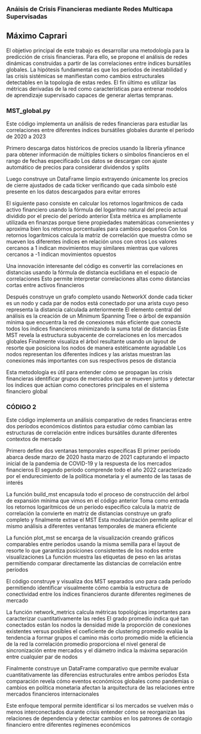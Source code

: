 ### Anáisis de Crisis Financieras mediante Redes Multicapa Supervisadas
## Máximo Caprari


El objetivo principal de este trabajo es desarrollar una metodología para la predicción de crisis financieras. Para ello, se propone el análisis de redes dinámicas construidas a partir de las correlaciones entre índices bursátiles globales. La hipótesis fundamental es que los períodos de inestabilidad y las crisis sistémicas se manifiestan como cambios estructurales detectables en la topología de estas redes. El fin último es utilizar las métricas derivadas de la red como características para entrenar modelos de aprendizaje supervisado capaces de generar alertas tempranas.


### MST_global.py

Este código implementa un análisis de redes financieras para estudiar las correlaciones entre diferentes índices bursátiles globales durante el período de 2020 a 2023

Primero descarga datos históricos de precios usando la librería yfinance para obtener información de múltiples tickers o símbolos financieros en el rango de fechas especificado Los datos se descargan con ajuste automático de precios para considerar dividendos y splits

Luego construye un DataFrame limpio extrayendo únicamente los precios de cierre ajustados de cada ticker verificando que cada símbolo esté presente en los datos descargados para evitar errores

El siguiente paso consiste en calcular los retornos logarítmicos de cada activo financiero usando la fórmula del logaritmo natural del precio actual dividido por el precio del período anterior Esta métrica es ampliamente utilizada en finanzas porque tiene propiedades matemáticas convenientes y aproxima bien los retornos porcentuales para cambios pequeños
Con los retornos logarítmicos calcula la matriz de correlación que muestra cómo se mueven los diferentes índices en relación unos con otros Los valores cercanos a 1 indican movimientos muy similares mientras que valores cercanos a -1 indican movimientos opuestos

Una innovación interesante del código es convertir las correlaciones en distancias usando la fórmula de distancia euclidiana en el espacio de correlaciones Esto permite interpretar correlaciones altas como distancias cortas entre activos financieros

Después construye un grafo completo usando NetworkX donde cada ticker es un nodo y cada par de nodos está conectado por una arista cuyo peso representa la distancia calculada anteriormente
El elemento central del análisis es la creación de un Minimum Spanning Tree o árbol de expansión mínima que encuentra la red de conexiones más eficiente que conecta todos los índices financieros minimizando la suma total de distancias Este MST revela la estructura subyacente de correlaciones en los mercados globales
Finalmente visualiza el árbol resultante usando un layout de resorte que posiciona los nodos de manera estéticamente agradable Los nodos representan los diferentes índices y las aristas muestran las conexiones más importantes con sus respectivos pesos de distancia

Esta metodología es útil para entender cómo se propagan las crisis financieras identificar grupos de mercados que se mueven juntos y detectar los índices que actúan como conectores principales en el sistema financiero global



### CÓDIGO 2


Este código implementa un análisis comparativo de redes financieras entre dos períodos económicos distintos para estudiar cómo cambian las estructuras de correlación entre índices bursátiles durante diferentes contextos de mercado

Primero define dos ventanas temporales específicas El primer período abarca desde marzo de 2020 hasta marzo de 2021 capturando el impacto inicial de la pandemia de COVID-19 y la respuesta de los mercados financieros El segundo período comprende todo el año 2022 caracterizado por el endurecimiento de la política monetaria y el aumento de las tasas de interés

La función build_mst encapsula todo el proceso de construcción del árbol de expansión mínima que vimos en el código anterior Toma como entrada los retornos logarítmicos de un período específico calcula la matriz de correlación la convierte en matriz de distancias construye un grafo completo y finalmente extrae el MST Esta modularización permite aplicar el mismo análisis a diferentes ventanas temporales de manera eficiente

La función plot_mst se encarga de la visualización creando gráficos comparables entre períodos usando la misma semilla para el layout de resorte lo que garantiza posiciones consistentes de los nodos entre visualizaciones La función muestra las etiquetas de peso en las aristas permitiendo comparar directamente las distancias de correlación entre períodos

El código construye y visualiza dos MST separados uno para cada período permitiendo identificar visualmente cómo cambia la estructura de conectividad entre los índices financieros durante diferentes regímenes de mercado

La función network_metrics calcula métricas topológicas importantes para caracterizar cuantitativamente las redes El grado promedio indica qué tan conectados están los nodos la densidad mide la proporción de conexiones existentes versus posibles el coeficiente de clustering promedio evalúa la tendencia a formar grupos el camino más corto promedio mide la eficiencia de la red la correlación promedio proporciona el nivel general de sincronización entre mercados y el diámetro indica la máxima separación entre cualquier par de nodos

Finalmente construye un DataFrame comparativo que permite evaluar cuantitativamente las diferencias estructurales entre ambos períodos Esta comparación revela cómo eventos económicos globales como pandemias o cambios en política monetaria afectan la arquitectura de las relaciones entre mercados financieros internacionales

Este enfoque temporal permite identificar si los mercados se vuelven más o menos interconectados durante crisis entender cómo se reorganizan las relaciones de dependencia y detectar cambios en los patrones de contagio financiero entre diferentes regímenes económicos
